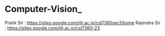 # Computer-Vision_

Pratik Sir : https://sites.google.com/iitj.ac.in/csl7360sec1/home
Rajendra Sir : https://sites.google.com/iitj.ac.in/csl7360-23
